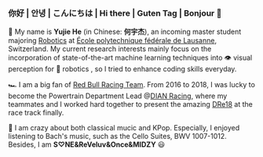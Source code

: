 ### 你好 | 안녕 | こんにちは | Hi there | Guten Tag | Bonjour 👋

:microscope: My name is **Yujie He** (in Chinese: **何宇杰**), an incoming master student majoring [Robotics](https://www.epfl.ch/education/master/programs/robotics/) at [École polytechnique fédérale de Lausanne](https://epfl.ch/), Switzerland. My current research interests mainly focus on the incorporation of state-of-the-art machine learning techniques into :eye: visual perception for :robot:  robotics , so I tried to enhance coding skills everyday.

:racing_car: I am a big fan of [Red Bull Racing Team](https://twitter.com/redbullracing). From 2016 to 2018, I was lucky to become the Powertrain Department Lead @[DIAN Racing](https://www.instagram.com/dianracing/), where my teammates and I worked hard together to present the amazing [DRe18](https://www.youtube.com/watch?v=bWmHDvBw1qw) at the race track finally.

:musical_score: I am crazy about both classical mucic and KPop. Especially, I enjoyed listening to Bach's music, such as the Cello Suites, BWV 1007-1012. Besides, I am **S♡NE&ReVeluv&Once&MIDZY** :smiley:

<!--
**hibetterheyj/hibetterheyj** is a ✨ _special_ ✨ repository because its `README.md` (this file) appears on your GitHub profile.

Here are some ideas to get you started:

- 🔭 I’m currently working on ...
- 🌱 I’m currently learning ...
- 👯 I’m looking to collaborate on ...
- 🤔 I’m looking for help with ...
- 💬 Ask me about ...
- 📫 How to reach me: ...
- 😄 Pronouns: ...
- ⚡ Fun fact: ...
-->
